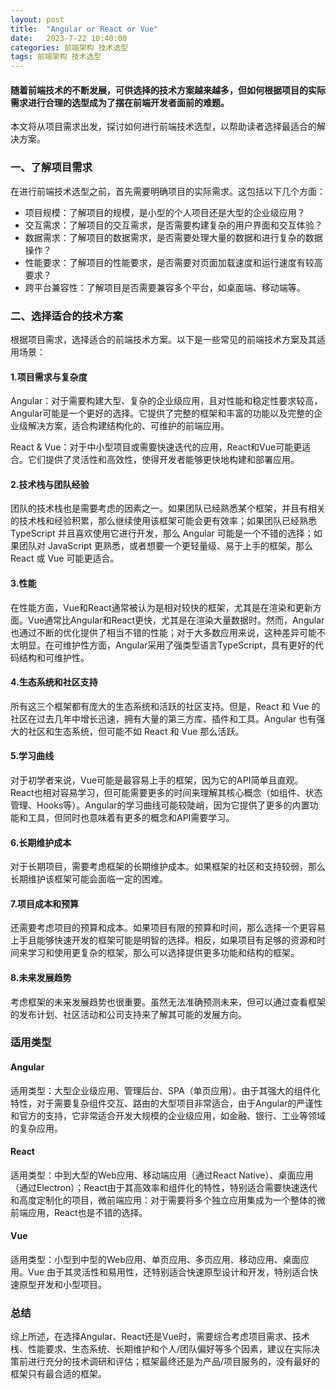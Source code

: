 ```yaml
---
layout: post
title:  "Angular or React or Vue"
date:   2023-7-22 10:40:00
categories: 前端架构 技术选型
tags: 前端架构 技术选型
---
```

#### 随着前端技术的不断发展，可供选择的技术方案越来越多，但如何根据项目的实际需求进行合理的选型成为了摆在前端开发者面前的难题。

本文将从项目需求出发，探讨如何进行前端技术选型，以帮助读者选择最适合的解决方案。

### 一、了解项目需求
在进行前端技术选型之前，首先需要明确项目的实际需求。这包括以下几个方面：
- 项目规模：了解项目的规模，是小型的个人项目还是大型的企业级应用？
- 交互需求：了解项目的交互需求，是否需要构建复杂的用户界面和交互体验？
- 数据需求：了解项目的数据需求，是否需要处理大量的数据和进行复杂的数据操作？
- 性能要求：了解项目的性能要求，是否需要对页面加载速度和运行速度有较高要求？
- 跨平台兼容性：了解项目是否需要兼容多个平台，如桌面端、移动端等。

### 二、选择适合的技术方案
根据项目需求，选择适合的前端技术方案。以下是一些常见的前端技术方案及其适用场景：

#### 1.项目需求与复杂度
Angular：对于需要构建大型、复杂的企业级应用，且对性能和稳定性要求较高，Angular可能是一个更好的选择。它提供了完整的框架和丰富的功能以及完整的企业级解决方案，适合构建结构化的、可维护的前端应用。

React & Vue：对于中小型项目或需要快速迭代的应用，React和Vue可能更适合。它们提供了灵活性和高效性，使得开发者能够更快地构建和部署应用。

#### 2.技术栈与团队经验
团队的技术栈也是需要考虑的因素之一。如果团队已经熟悉某个框架，并且有相关的技术栈和经验积累，那么继续使用该框架可能会更有效率；如果团队已经熟悉 TypeScript 并且喜欢使用它进行开发，那么 Angular 可能是一个不错的选择；如果团队对 JavaScript 更熟悉，或者想要一个更轻量级、易于上手的框架，那么 React 或 Vue 可能更适合。

#### 3.性能
在性能方面，Vue和React通常被认为是相对较快的框架，尤其是在渲染和更新方面。Vue通常比Angular和React更快，尤其是在渲染大量数据时。然而，Angular也通过不断的优化提供了相当不错的性能；对于大多数应用来说，这种差异可能不太明显。在可维护性方面，Angular采用了强类型语言TypeScript，具有更好的代码结构和可维护性。

#### 4.生态系统和社区支持
所有这三个框架都有庞大的生态系统和活跃的社区支持。但是，React 和 Vue 的社区在过去几年中增长迅速，拥有大量的第三方库、插件和工具。Angular 也有强大的社区和生态系统，但可能不如 React 和 Vue 那么活跃。

#### 5.学习曲线
对于初学者来说，Vue可能是最容易上手的框架，因为它的API简单且直观。React也相对容易学习，但可能需要更多的时间来理解其核心概念（如组件、状态管理、Hooks等）。Angular的学习曲线可能较陡峭，因为它提供了更多的内置功能和工具，但同时也意味着有更多的概念和API需要学习。

#### 6.长期维护成本
对于长期项目，需要考虑框架的长期维护成本。如果框架的社区和支持较弱，那么长期维护该框架可能会面临一定的困难。

#### 7.项目成本和预算
还需要考虑项目的预算和成本。如果项目有限的预算和时间，那么选择一个更容易上手且能够快速开发的框架可能是明智的选择。相反，如果项目有足够的资源和时间来学习和使用更复杂的框架，那么可以选择提供更多功能和结构的框架。

#### 8.未来发展趋势
考虑框架的未来发展趋势也很重要。虽然无法准确预测未来，但可以通过查看框架的发布计划、社区活动和公司支持来了解其可能的发展方向。

### 适用类型

#### Angular

适用类型：大型企业级应用、管理后台、SPA（单页应用）。由于其强大的组件化特性，对于需要复杂组件交互、路由的大型项目非常适合，由于Angular的严谨性和官方的支持，它非常适合开发大规模的企业级应用，如金融、银行、工业等领域的复杂应用。

#### React

适用类型：中到大型的Web应用、移动端应用（通过React Native）、桌面应用（通过Electron）；React由于其高效率和组件化的特性，特别适合需要快速迭代和高度定制化的项目，微前端应用：对于需要将多个独立应用集成为一个整体的微前端应用，React也是不错的选择。

#### Vue

适用类型：小型到中型的Web应用、单页应用、多页应用、移动应用、桌面应用。Vue 由于其灵活性和易用性，还特别适合快速原型设计和开发，特别适合快速原型开发和小型项目。


### 总结
综上所述，在选择Angular、React还是Vue时，需要综合考虑项目需求、技术栈、性能要求、生态系统、长期维护和个人/团队偏好等多个因素，建议在实际决策前进行充分的技术调研和评估；框架最终还是为产品/项目服务的，没有最好的框架只有最合适的框架。
